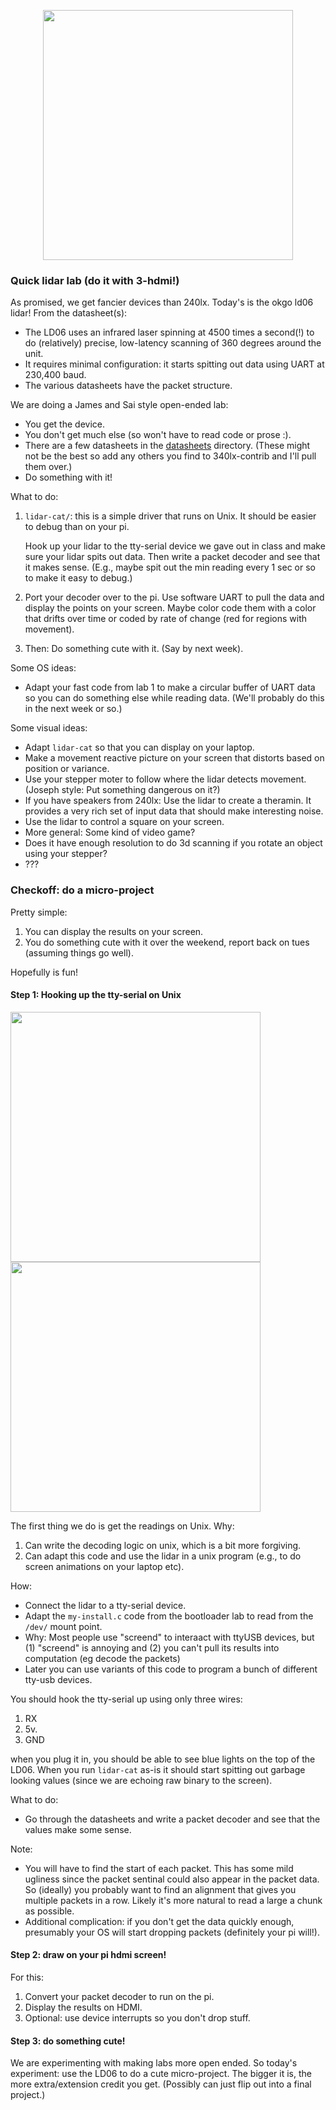 
<p align="center">
<img src="images/okdo-lidar.png" width="400" />
</p>

### Quick lidar lab (do it with 3-hdmi!)

As promised, we get fancier devices than 240lx.  Today's is the okgo ld06
lidar!    From the datasheet(s):
  - The LD06 uses an infrared laser spinning at 4500 times a second(!)
    to do (relatively) precise, low-latency scanning of 360 degrees
    around the unit.
  - It requires minimal configuration: it starts spitting out data
    using UART at 230,400 baud.  
  - The various datasheets have the packet structure.

We are doing a James and Sai style open-ended lab: 
  - You get the device.  
  - You don't get much else (so won't have to read code or prose :).
  - There are a few datasheets in the [datasheets](datasheets/README.md)
    directory.  (These might not be the best so add any others you 
    find to 340lx-contrib and I'll pull them over.)
  - Do something with it!

What to do:
  1. `lidar-cat/`: this is a simple driver that runs on Unix.
     It should be easier to debug than on your pi.

     Hook up your lidar to the tty-serial device we gave out in class and
     make sure your lidar spits out data.  Then write a packet decoder
     and see that it makes sense.  (E.g., maybe spit out the min reading
     every 1 sec or so to make it easy to debug.)

  2. Port your decoder over to the pi.  Use software UART
     to pull the data and display the points on your screen.
     Maybe color code them with a color that drifts over time
     or coded by rate of change (red for regions with movement).

  3. Then: Do something cute with it.  (Say by next week).

Some OS ideas:
  - Adapt your fast code from lab 1 to make a circular buffer
    of UART data so you can do something else while reading data.
    (We'll probably do this in the next week or so.)

Some visual ideas:
  - Adapt `lidar-cat` so that you can display on your laptop.  
  - Make a movement reactive picture on your screen that distorts
    based on position or variance.
  - Use your stepper moter to follow where the lidar detects movement.
    (Joseph style: Put something dangerous on it?)
  - If you have speakers from 240lx: Use the lidar to create a theramin.
    It provides a very rich set of input data that should make
    interesting noise.
  - Use the lidar to control a square on your screen.
  - More general: Some kind of video game?
  - Does it have enough resolution to do 3d scanning if you
     rotate an object using your stepper?
  - ???

### Checkoff: do a micro-project
  
Pretty simple:
  1. You can display the results on your screen.
  2. You do something cute with it over the weekend, report back on tues
     (assuming things go well).

Hopefully is fun!

#### Step 1: Hooking up the tty-serial on Unix

<p float="left">
    <img src="images/lidar-jumper.jpg" width="400" />
    <img src="images/tty-usb-jumper.jpg" width="400" />
</p>


The first thing we do is get the readings on Unix.
Why:
  1. Can write the decoding logic on unix, which is a bit
     more forgiving.
  2. Can adapt this code and use the lidar in a unix program
     (e.g., to do screen animations on your laptop etc).

How: 
  - Connect the lidar to a tty-serial device.
  - Adapt the `my-install.c` code from the bootloader lab to read
    from the `/dev/` mount point.
  - Why: Most people use "screend" to interaact with ttyUSB devices, 
    but (1) "screend" is annoying and (2) you can't pull its
    results into computation (eg decode the packets)
  - Later you can use variants of this code to program a bunch of 
    different tty-usb devices.

You should hook the tty-serial up using only three wires:
  1. RX
  2. 5v.
  3. GND

when you plug it in, you should be able to see blue lights on the top of
the LD06.  When you run `lidar-cat` as-is it should start spitting out
garbage looking values (since we are echoing raw binary to the screen).

What to do:
   - Go through the datasheets and write a packet decoder and see
     that the values make some sense.

Note: 
  - You will have to find the start of each packet.  This has some
    mild ugliness since the packet sentinal could also appear in the
    packet data.  So (ideally) you probably want to find an alignment 
    that gives you multiple packets in a row.  Likely it's more 
    natural to read a large a chunk as possible.  
  - Additional complication: if you don't get the data quickly enough,
    presumably your OS will start dropping packets (definitely your
    pi will!).

#### Step 2: draw on your pi hdmi screen!

For this:
  1. Convert your packet decoder to run on the pi.
  2. Display the results on HDMI.
  3. Optional: use device interrupts so you don't drop stuff.

#### Step 3: do something cute!

We are experimenting with making labs more open ended.  So today's
experiment: use the LD06 to do a cute micro-project.  The bigger it is,
the more extra/extension credit you get.  (Possibly can just flip out
into a final project.)

